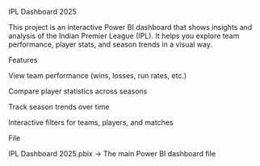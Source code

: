 IPL Dashboard 2025

This project is an interactive Power BI dashboard that shows insights and analysis of the Indian Premier League (IPL).
It helps you explore team performance, player stats, and season trends in a visual way.

Features

View team performance (wins, losses, run rates, etc.)

Compare player statistics across seasons

Track season trends over time

Interactive filters for teams, players, and matches

File

IPL Dashboard 2025.pbix → The main Power BI dashboard file
